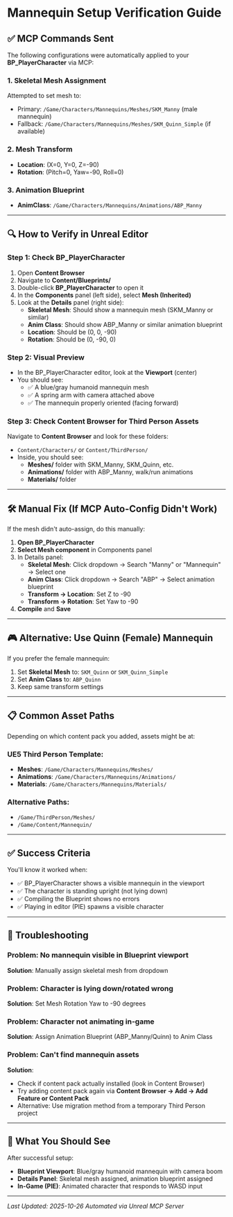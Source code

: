 # Mannequin Setup Verification Guide

## ✅ MCP Commands Sent

The following configurations were automatically applied to your **BP_PlayerCharacter** via MCP:

### 1. **Skeletal Mesh Assignment**

Attempted to set mesh to:

- Primary: `/Game/Characters/Mannequins/Meshes/SKM_Manny` (male mannequin)
- Fallback: `/Game/Characters/Mannequins/Meshes/SKM_Quinn_Simple` (if available)

### 2. **Mesh Transform**

- **Location**: (X=0, Y=0, Z=-90)
- **Rotation**: (Pitch=0, Yaw=-90, Roll=0)

### 3. **Animation Blueprint**

- **AnimClass**: `/Game/Characters/Mannequins/Animations/ABP_Manny`

---

## 🔍 **How to Verify in Unreal Editor**

### Step 1: Check BP_PlayerCharacter

1. Open **Content Browser**
2. Navigate to **Content/Blueprints/**
3. Double-click **BP_PlayerCharacter** to open it
4. In the **Components** panel (left side), select **Mesh (Inherited)**
5. Look at the **Details** panel (right side):
   - **Skeletal Mesh**: Should show a mannequin mesh (SKM_Manny or similar)
   - **Anim Class**: Should show ABP_Manny or similar animation blueprint
   - **Location**: Should be (0, 0, -90)
   - **Rotation**: Should be (0, -90, 0)

### Step 2: Visual Preview

- In the BP_PlayerCharacter editor, look at the **Viewport** (center)
- You should see:
  - ✅ A blue/gray humanoid mannequin mesh
  - ✅ A spring arm with camera attached above
  - ✅ The mannequin properly oriented (facing forward)

### Step 3: Check Content Browser for Third Person Assets

Navigate to **Content Browser** and look for these folders:

- `Content/Characters/` or `Content/ThirdPerson/`
- Inside, you should see:
  - **Meshes/** folder with SKM_Manny, SKM_Quinn, etc.
  - **Animations/** folder with ABP_Manny, walk/run animations
  - **Materials/** folder

---

## 🛠️ **Manual Fix (If MCP Auto-Config Didn't Work)**

If the mesh didn't auto-assign, do this manually:

1. **Open BP_PlayerCharacter**
2. **Select Mesh component** in Components panel
3. In Details panel:
   - **Skeletal Mesh**: Click dropdown → Search "Manny" or "Mannequin" → Select one
   - **Anim Class**: Click dropdown → Search "ABP" → Select animation blueprint
   - **Transform → Location**: Set Z to -90
   - **Transform → Rotation**: Set Yaw to -90
4. **Compile** and **Save**

---

## 🎮 **Alternative: Use Quinn (Female) Mannequin**

If you prefer the female mannequin:

1. Set **Skeletal Mesh** to: `SKM_Quinn` or `SKM_Quinn_Simple`
2. Set **Anim Class** to: `ABP_Quinn`
3. Keep same transform settings

---

## 📋 **Common Asset Paths**

Depending on which content pack you added, assets might be at:

### UE5 Third Person Template:

- **Meshes**: `/Game/Characters/Mannequins/Meshes/`
- **Animations**: `/Game/Characters/Mannequins/Animations/`
- **Materials**: `/Game/Characters/Mannequins/Materials/`

### Alternative Paths:

- `/Game/ThirdPerson/Meshes/`
- `/Game/Content/Mannequin/`

---

## ✅ **Success Criteria**

You'll know it worked when:

- ✅ BP_PlayerCharacter shows a visible mannequin in the viewport
- ✅ The character is standing upright (not lying down)
- ✅ Compiling the Blueprint shows no errors
- ✅ Playing in editor (PIE) spawns a visible character

---

## 🚨 **Troubleshooting**

### Problem: No mannequin visible in Blueprint viewport

**Solution**: Manually assign skeletal mesh from dropdown

### Problem: Character is lying down/rotated wrong

**Solution**: Set Mesh Rotation Yaw to -90 degrees

### Problem: Character not animating in-game

**Solution**: Assign Animation Blueprint (ABP_Manny/Quinn) to Anim Class

### Problem: Can't find mannequin assets

**Solution**:

- Check if content pack actually installed (look in Content Browser)
- Try adding content pack again via **Content Browser → Add → Add Feature or Content Pack**
- Alternative: Use migration method from a temporary Third Person project

---

## 📸 **What You Should See**

After successful setup:

- **Blueprint Viewport**: Blue/gray humanoid mannequin with camera boom
- **Details Panel**: Skeletal mesh assigned, animation blueprint assigned
- **In-Game (PIE)**: Animated character that responds to WASD input

---

_Last Updated: 2025-10-26_
_Automated via Unreal MCP Server_
